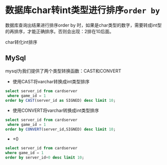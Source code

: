 # 数据库char转int类型进行排序`order by`

数据库查询出结果进行排序order by 时，如果是char类型的数字，需要转成int型的再排序，才能正确排序。否则会出现：2排在10后面。

char转化int排序
## MySql
mysql为我们提供了两个类型转换函数：CAST和CONVERT

- 使用CAST将varchar转换成int类型排序
```sql
select server_id from cardserver
 where game_id = 1 
order by CAST(server_id as SIGNED) desc limit 10;
```

- 使用CONVERT将varchar转换成int类型排序
```sql
select server_id from cardserver
 where game_id = 1 
order by CONVERT(server_id,SIGNED) desc limit 10;
```
- +0
```sql
select server_id from cardserver 
where game_id = 1 
order by server_id+0 desc limit 10;
```